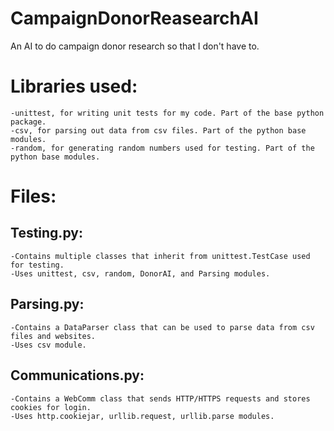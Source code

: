 # CampaignDonorReasearchAI
An AI to do campaign donor research so that I don't have to.

# Libraries used:
    -unittest, for writing unit tests for my code. Part of the base python package.
    -csv, for parsing out data from csv files. Part of the python base modules.
    -random, for generating random numbers used for testing. Part of the python base modules.

# Files:

## Testing.py:
    -Contains multiple classes that inherit from unittest.TestCase used for testing.
    -Uses unittest, csv, random, DonorAI, and Parsing modules.

## Parsing.py:
    -Contains a DataParser class that can be used to parse data from csv files and websites.
    -Uses csv module.

## Communications.py:
    -Contains a WebComm class that sends HTTP/HTTPS requests and stores cookies for login.
    -Uses http.cookiejar, urllib.request, urllib.parse modules.
